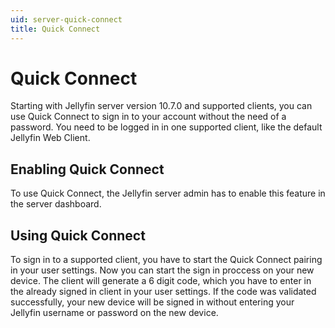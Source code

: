 ```yaml
---
uid: server-quick-connect
title: Quick Connect
---
```


# Quick Connect

Starting with Jellyfin server version 10.7.0 and supported clients, you can use Quick Connect to sign in to your account without the need of a password. You need to be logged in in one supported client, like the default Jellyfin Web Client.

## Enabling Quick Connect

To use Quick Connect, the Jellyfin server admin has to enable this feature in the server dashboard.

## Using Quick Connect

To sign in to a supported client, you have to start the Quick Connect pairing in your user settings. Now you can start the sign in proccess on your new device. The client will generate a 6 digit code, which you have to enter in the already signed in client in your user settings. If the code was validated successfully, your new device will be signed in without entering your Jellyfin username or password on the new device.
